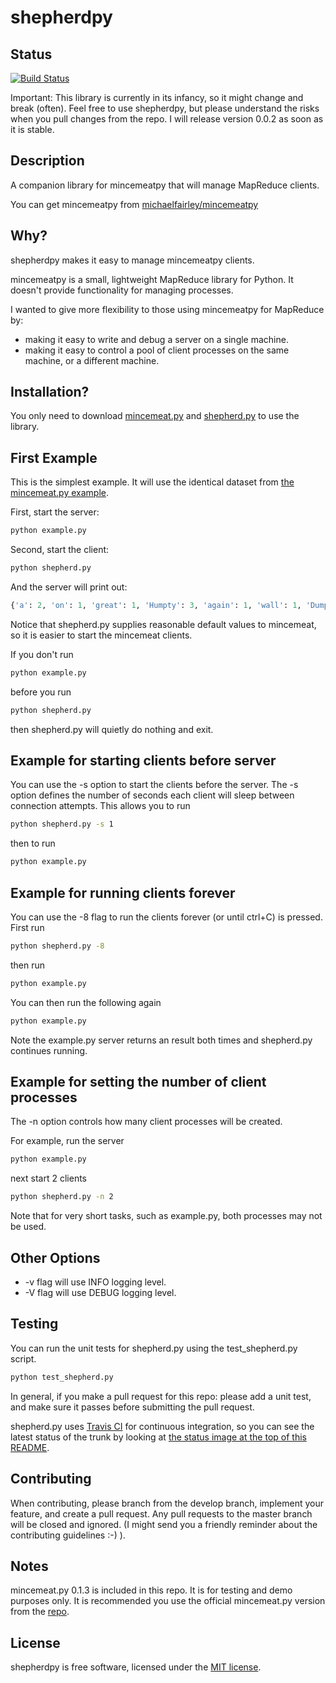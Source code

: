 shepherdpy
==========

Status
------
[![Build Status](https://travis-ci.org/jpmec/shepherdpy.png)](https://travis-ci.org/jpmec/shepherdpy)

Important: This library is currently in its infancy, so it might change and break (often).
Feel free to use shepherdpy, but please understand the risks when you pull changes from the repo.
I will release version 0.0.2 as soon as it is stable.


Description
-----------
A companion library for mincemeatpy that will manage MapReduce clients.

You can get mincemeatpy from [michaelfairley/mincemeatpy](https://github.com/michaelfairley/mincemeatpy)


Why?
----

shepherdpy makes it easy to manage mincemeatpy clients.

mincemeatpy is a small, lightweight MapReduce library for Python.
It doesn't provide functionality for managing processes.

I wanted to give more flexibility to those using mincemeatpy for MapReduce by:
* making it easy to write and debug a server on a single machine.
* making it easy to control a pool of client processes on the same machine, or a different machine.


Installation?
-------------
You only need to download [mincemeat.py](raw.github.com/michaelfairley/mincemeatpy/master/mincemeat.py) and
[shepherd.py](raw.github.com/jpmec/shepherdpy/master/shepherd.py) to use the library.


First Example
-------------

This is the simplest example. It will use the identical dataset from [the mincemeat.py example](https://github.com/michaelfairley/mincemeatpy).


First, start the server:

```bash
python example.py
```

Second, start the client:

```bash
python shepherd.py
```

And the server will print out:

```python
{'a': 2, 'on': 1, 'great': 1, 'Humpty': 3, 'again': 1, 'wall': 1, 'Dumpty': 2, 'men': 1, 'had': 1, 'all': 1, 'together': 1, "King's": 2, 'horses': 1, 'All': 1, "Couldn't": 1, 'fall': 1, 'and': 1, 'the': 2, 'put': 1, 'sat': 1}
```


Notice that shepherd.py supplies reasonable default values to mincemeat,
so it is easier to start the mincemeat clients.

If you don't run
```bash
python example.py
```
before you run
```bash
python shepherd.py
```
then shepherd.py will quietly do nothing and exit.


Example for starting clients before server
------------------------------------------

You can use the -s option to start the clients before the server.
The -s option defines the number of seconds each client will sleep between
connection attempts.  This allows you to run

```bash
python shepherd.py -s 1
```

then to run

```bash
python example.py
```


Example for running clients forever
-----------------------------------

You can use the -8 flag to run the clients forever (or until ctrl+C) is pressed.
First run

```bash
python shepherd.py -8
```

then run

```bash
python example.py
```

You can then run the following again

```bash
python example.py
```

Note the example.py server returns an result both times and shepherd.py continues running.


Example for setting the number of client processes
--------------------------------------------------

The -n option controls how many client processes will be created.

For example, run the server
```bash
python example.py
```

next start 2 clients
```bash
python shepherd.py -n 2
```

Note that for very short tasks, such as example.py, both processes may not be used.


Other Options
-------------
* -v flag will use INFO logging level.
* -V flag will use DEBUG logging level.


Testing
-------

You can run the unit tests for shepherd.py using the test_shepherd.py script.

```bash
python test_shepherd.py
```

In general, if you make a pull request for this repo:
please add a unit test, and make sure it passes before submitting the pull request.

shepherd.py uses [Travis CI](https://travis-ci.org/) for continuous integration,
so you can see the latest status of the trunk by looking at
[the status image at the top of this README](https://github.com/jpmec/shepherdpy#status).


Contributing
------------
When contributing, please branch from the develop branch, implement your feature,
and create a pull request.  Any pull requests to the master branch will be closed and ignored.
(I might send you a friendly reminder about the contributing guidelines :-) ).


Notes
-----

mincemeat.py 0.1.3 is included in this repo.  It is for testing and demo
purposes only.  It is recommended you use the official mincemeat.py version
from the [repo](https://github.com/michaelfairley/mincemeatpy).


License
-------

shepherdpy is free software, licensed under the [MIT license](https://github.com/jpmec/shepherdpy/blob/master/LICENSE).
